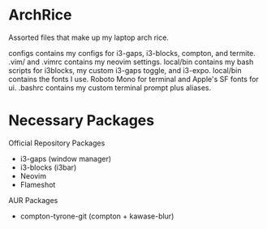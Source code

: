 # ArchRice
Assorted files that make up my laptop arch rice.

configs contains my configs for i3-gaps, i3-blocks, compton, and termite.
.vim/ and .vimrc contains my neovim settings. 
local/bin contains my bash scripts for i3blocks, my custom i3-gaps toggle, and i3-expo.
local/bin contains the fonts I use. Roboto Mono for terminal and Apple's SF fonts for ui.
.bashrc contains my custom terminal prompt plus aliases.

# Necessary Packages
Official Repository Packages
 - i3-gaps (window manager)
 - i3-blocks (i3bar)
 - Neovim
 - Flameshot

AUR Packages
 - compton-tyrone-git (compton + kawase-blur)


